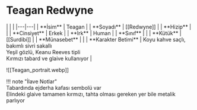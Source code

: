 # Teagan Redwyne  
  
<div class="grid cards" markdown>  
|  |  |  
|---|---|  
| **İsim** | Teagan |  
| **Soyadı** | [[Redwyne]] |  
| **Hizip** |  |  
| **Cinsiyet** | Erkek |  
| **Irk** | Human |  
| **Sınıf** |  |  
| **Kütük** | [[Surdibi]] |  
| **Münasebet** |  |  
| **Karakter Betimi** | Koyu kahve saçlı, bakımlı sivri sakallı<br>Yeşil gözlü, Keanu Reeves tipli<br>Kırmızı tabard ve glaive kullanıyor |  
  
![[Teagan_portrait.webp]]  
</div>  
  
!!! note "İlave Notlar"  
	Tabardında ejderha kafası sembolü var  
	Elindeki glaive tamamen kırmızı, tahta olması gereken yer bile metalik parlıyor  
